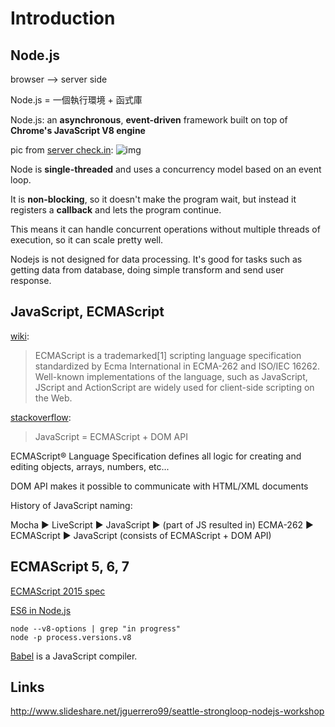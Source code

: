 # Introduction 

## Node.js 

browser --> server side

Node.js = 一個執行環境 + 函式庫

Node.js: an **asynchronous**, **event-driven** framework built on top of **Chrome's JavaScript V8 engine**

pic from [server check.in](https://servercheck.in/blog/moving-functionality-nodejs-increased-server): 
![img](https://servercheck.in/sites/servercheck.in/files/node-drupal-queue-comparison.jpg)


Node is **single-threaded** and uses a concurrency model based on an event loop.

 It is **non-blocking**, so it doesn't make the program wait, but instead it registers a **callback** and lets the program continue. 

This means it can handle concurrent operations without multiple threads of execution, so it can scale pretty well.


Nodejs is not designed for data processing. It's good for tasks such as getting data from database, doing simple transform and send user response.  

## JavaScript, ECMAScript 

[wiki](https://en.wikipedia.org/wiki/ECMAScript):

>ECMAScript is a trademarked[1] scripting language specification standardized by Ecma International in ECMA-262 and ISO/IEC 16262. Well-known implementations of the language, such as JavaScript, JScript and ActionScript are widely used for client-side scripting on the Web.

[stackoverflow](http://stackoverflow.com/questions/912479/what-is-the-difference-between-javascript-and-ecmascript): 

>JavaScript = ECMAScript + DOM API

ECMAScript® Language Specification defines all logic for creating and editing objects, arrays, numbers, etc...

DOM API makes it possible to communicate with HTML/XML documents

History of JavaScript naming: 

Mocha ► LiveScript ► JavaScript ► (part of JS resulted in) ECMA-262 ► ECMAScript ► JavaScript (consists of ECMAScript + DOM API)

## ECMAScript 5, 6, 7

[ECMAScript 2015 spec](http://www.ecma-international.org/ecma-262/6.0/index.html)

[ES6 in Node.js](https://nodejs.org/en/docs/es6/)

```
node --v8-options | grep "in progress"
node -p process.versions.v8
```

[Babel](https://babeljs.io/) is a JavaScript compiler.

## Links 

http://www.slideshare.net/jguerrero99/seattle-strongloop-nodejs-workshop
